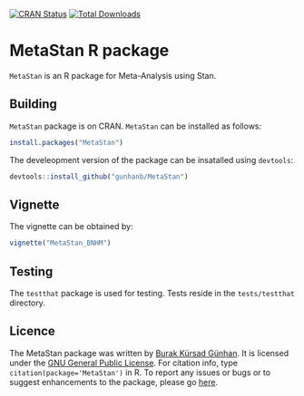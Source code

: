 
<!-- README.md is generated from README.Rmd. Please edit that file -->

[![CRAN Status](https://www.r-pkg.org/badges/version/MetaStan)](https://cran.r-project.org/package=MetaStan)
[![Total Downloads](http://cranlogs.r-pkg.org/badges/grand-total/MetaStan)](http://cranlogs.r-pkg.org/badges/grand-total/MetaStan)

# MetaStan R package

`MetaStan` is an R package for Meta-Analysis using Stan.

## Building

`MetaStan` package is on CRAN. `MetaStan` can be installed as follows:

``` r
install.packages("MetaStan")
```

The develeopment version of the package can be insatalled using
`devtools`:

``` r
devtools::install_github("gunhanb/MetaStan")
```

## Vignette

The vignette can be obtained by:

``` r
vignette("MetaStan_BNHM")
```

## Testing

The `testthat` package is used for testing. Tests reside in the
`tests/testthat` directory.

## Licence

The MetaStan package was written by [Burak Kürsad
Günhan](http://bkguenhan.rbind.io). It is licensed under the [GNU
General Public
License](http://www.gnu.org/licenses/old-licenses/gpl-2.0.txt). For
citation info, type `citation(package='MetaStan')` in R. To report any
issues or bugs or to suggest enhancements to the package, please go
[here](https://github.com/gunhanb/MetaStan/issues).
